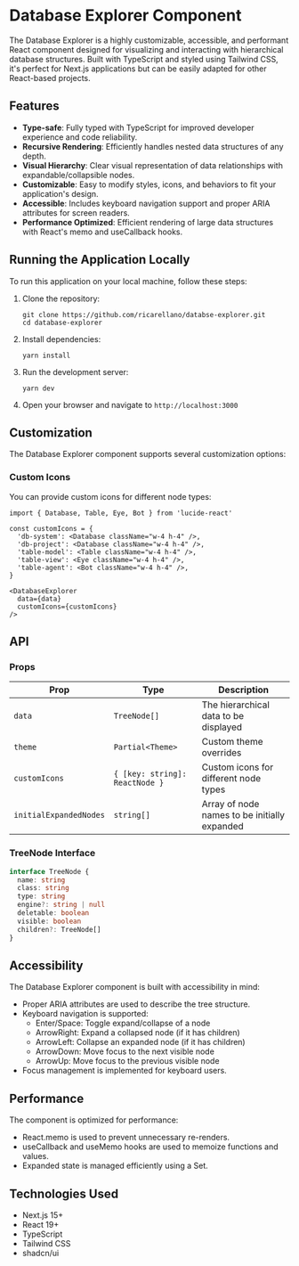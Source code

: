 # Database Explorer Component

The Database Explorer is a highly customizable, accessible, and performant React component designed for visualizing and interacting with hierarchical database structures. Built with TypeScript and styled using Tailwind CSS, it's perfect for Next.js applications but can be easily adapted for other React-based projects.

## Features

- **Type-safe**: Fully typed with TypeScript for improved developer experience and code reliability.
- **Recursive Rendering**: Efficiently handles nested data structures of any depth.
- **Visual Hierarchy**: Clear visual representation of data relationships with expandable/collapsible nodes.
- **Customizable**: Easy to modify styles, icons, and behaviors to fit your application's design.
- **Accessible**: Includes keyboard navigation support and proper ARIA attributes for screen readers.
- **Performance Optimized**: Efficient rendering of large data structures with React's memo and useCallback hooks.

## Running the Application Locally

To run this application on your local machine, follow these steps:

1. Clone the repository:
   ```
   git clone https://github.com/ricarellano/databse-explorer.git
   cd database-explorer
   ```

2. Install dependencies:
   ```
   yarn install
   ```

3. Run the development server:
   ```
   yarn dev
   ```

4. Open your browser and navigate to `http://localhost:3000`

## Customization

The Database Explorer component supports several customization options:

### Custom Icons

You can provide custom icons for different node types:

```tsx
import { Database, Table, Eye, Bot } from 'lucide-react'

const customIcons = {
  'db-system': <Database className="w-4 h-4" />,
  'db-project': <Database className="w-4 h-4" />,
  'table-model': <Table className="w-4 h-4" />,
  'table-view': <Eye className="w-4 h-4" />,
  'table-agent': <Bot className="w-4 h-4" />,
}

<DatabaseExplorer
  data={data}
  customIcons={customIcons}
/>

```

## API

### Props

| Prop | Type | Description |
|------|------|-------------|
| `data` | `TreeNode[]` | The hierarchical data to be displayed |
| `theme` | `Partial<Theme>` | Custom theme overrides |
| `customIcons` | `{ [key: string]: ReactNode }` | Custom icons for different node types |
| `initialExpandedNodes` | `string[]` | Array of node names to be initially expanded |

### TreeNode Interface

```typescript
interface TreeNode {
  name: string
  class: string
  type: string
  engine?: string | null
  deletable: boolean
  visible: boolean
  children?: TreeNode[]
}
```

## Accessibility

The Database Explorer component is built with accessibility in mind:

- Proper ARIA attributes are used to describe the tree structure.
- Keyboard navigation is supported:
  - Enter/Space: Toggle expand/collapse of a node
  - ArrowRight: Expand a collapsed node (if it has children)
  - ArrowLeft: Collapse an expanded node (if it has children)
  - ArrowDown: Move focus to the next visible node
  - ArrowUp: Move focus to the previous visible node
- Focus management is implemented for keyboard users.

## Performance

The component is optimized for performance:

- React.memo is used to prevent unnecessary re-renders.
- useCallback and useMemo hooks are used to memoize functions and values.
- Expanded state is managed efficiently using a Set.

## Technologies Used

- Next.js 15+
- React 19+
- TypeScript
- Tailwind CSS
- shadcn/ui
